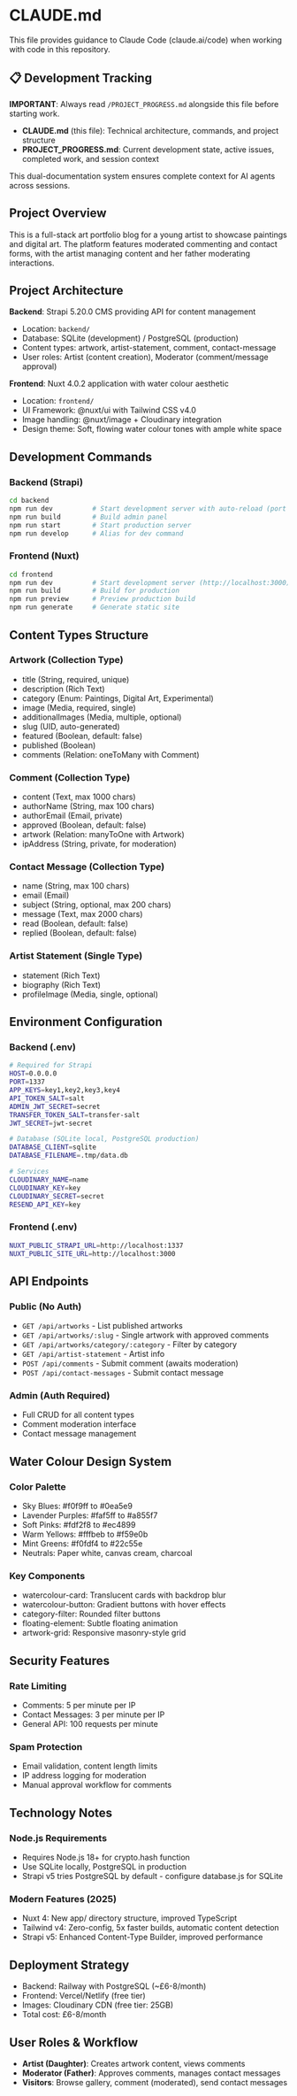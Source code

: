 # CLAUDE.md

This file provides guidance to Claude Code (claude.ai/code) when working with code in this repository.

## 📋 Development Tracking

**IMPORTANT**: Always read `/PROJECT_PROGRESS.md` alongside this file before starting work. 

- **CLAUDE.md** (this file): Technical architecture, commands, and project structure
- **PROJECT_PROGRESS.md**: Current development state, active issues, completed work, and session context

This dual-documentation system ensures complete context for AI agents across sessions.

## Project Overview

This is a full-stack art portfolio blog for a young artist to showcase paintings and digital art. The platform features moderated commenting and contact forms, with the artist managing content and her father moderating interactions.

## Project Architecture

**Backend**: Strapi 5.20.0 CMS providing API for content management
- Location: `backend/`
- Database: SQLite (development) / PostgreSQL (production)
- Content types: artwork, artist-statement, comment, contact-message
- User roles: Artist (content creation), Moderator (comment/message approval)

**Frontend**: Nuxt 4.0.2 application with water colour aesthetic
- Location: `frontend/`
- UI Framework: @nuxt/ui with Tailwind CSS v4.0
- Image handling: @nuxt/image + Cloudinary integration
- Design theme: Soft, flowing water colour tones with ample white space

## Development Commands

### Backend (Strapi)
```bash
cd backend
npm run dev          # Start development server with auto-reload (port 1337)
npm run build        # Build admin panel
npm run start        # Start production server
npm run develop      # Alias for dev command
```

### Frontend (Nuxt)
```bash
cd frontend
npm run dev          # Start development server (http://localhost:3000)
npm run build        # Build for production
npm run preview      # Preview production build
npm run generate     # Generate static site
```

## Content Types Structure

### Artwork (Collection Type)
- title (String, required, unique)
- description (Rich Text)
- category (Enum: Paintings, Digital Art, Experimental)
- image (Media, required, single)
- additionalImages (Media, multiple, optional)
- slug (UID, auto-generated)
- featured (Boolean, default: false)
- published (Boolean)
- comments (Relation: oneToMany with Comment)

### Comment (Collection Type)
- content (Text, max 1000 chars)
- authorName (String, max 100 chars)
- authorEmail (Email, private)
- approved (Boolean, default: false)
- artwork (Relation: manyToOne with Artwork)
- ipAddress (String, private, for moderation)

### Contact Message (Collection Type)
- name (String, max 100 chars)
- email (Email)
- subject (String, optional, max 200 chars)
- message (Text, max 2000 chars)
- read (Boolean, default: false)
- replied (Boolean, default: false)

### Artist Statement (Single Type)
- statement (Rich Text)
- biography (Rich Text)
- profileImage (Media, single, optional)

## Environment Configuration

### Backend (.env)
```bash
# Required for Strapi
HOST=0.0.0.0
PORT=1337
APP_KEYS=key1,key2,key3,key4
API_TOKEN_SALT=salt
ADMIN_JWT_SECRET=secret
TRANSFER_TOKEN_SALT=transfer-salt
JWT_SECRET=jwt-secret

# Database (SQLite local, PostgreSQL production)
DATABASE_CLIENT=sqlite
DATABASE_FILENAME=.tmp/data.db

# Services
CLOUDINARY_NAME=name
CLOUDINARY_KEY=key
CLOUDINARY_SECRET=secret
RESEND_API_KEY=key
```

### Frontend (.env)
```bash
NUXT_PUBLIC_STRAPI_URL=http://localhost:1337
NUXT_PUBLIC_SITE_URL=http://localhost:3000
```

## API Endpoints

### Public (No Auth)
- `GET /api/artworks` - List published artworks
- `GET /api/artworks/:slug` - Single artwork with approved comments
- `GET /api/artworks/category/:category` - Filter by category
- `GET /api/artist-statement` - Artist info
- `POST /api/comments` - Submit comment (awaits moderation)
- `POST /api/contact-messages` - Submit contact message

### Admin (Auth Required)
- Full CRUD for all content types
- Comment moderation interface
- Contact message management

## Water Colour Design System

### Color Palette
- Sky Blues: #f0f9ff to #0ea5e9
- Lavender Purples: #faf5ff to #a855f7
- Soft Pinks: #fdf2f8 to #ec4899
- Warm Yellows: #fffbeb to #f59e0b
- Mint Greens: #f0fdf4 to #22c55e
- Neutrals: Paper white, canvas cream, charcoal

### Key Components
- watercolour-card: Translucent cards with backdrop blur
- watercolour-button: Gradient buttons with hover effects
- category-filter: Rounded filter buttons
- floating-element: Subtle floating animation
- artwork-grid: Responsive masonry-style grid

## Security Features

### Rate Limiting
- Comments: 5 per minute per IP
- Contact Messages: 3 per minute per IP
- General API: 100 requests per minute

### Spam Protection
- Email validation, content length limits
- IP address logging for moderation
- Manual approval workflow for comments

## Technology Notes

### Node.js Requirements
- Requires Node.js 18+ for crypto.hash function
- Use SQLite locally, PostgreSQL in production
- Strapi v5 tries PostgreSQL by default - configure database.js for SQLite

### Modern Features (2025)
- Nuxt 4: New app/ directory structure, improved TypeScript
- Tailwind v4: Zero-config, 5x faster builds, automatic content detection
- Strapi v5: Enhanced Content-Type Builder, improved performance

## Deployment Strategy
- Backend: Railway with PostgreSQL (~£6-8/month)
- Frontend: Vercel/Netlify (free tier)
- Images: Cloudinary CDN (free tier: 25GB)
- Total cost: £6-8/month

## User Roles & Workflow
- **Artist (Daughter)**: Creates artwork content, views comments
- **Moderator (Father)**: Approves comments, manages contact messages
- **Visitors**: Browse gallery, comment (moderated), send contact messages